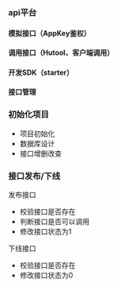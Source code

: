 ### api平台
#### 模拟接口（AppKey鉴权）
#### 调用接口（Hutool、客户端调用）
#### 开发SDK（starter）
#### 接口管理


### 初始化项目
- 项目初始化
- 数据库设计
- 接口增删改查

### 接口发布/下线
发布接口
- 校验接口是否存在
- 判断接口是否可以调用
- 修改接口状态为1

下线接口
- 校验接口是否存在
- 修改接口状态为0